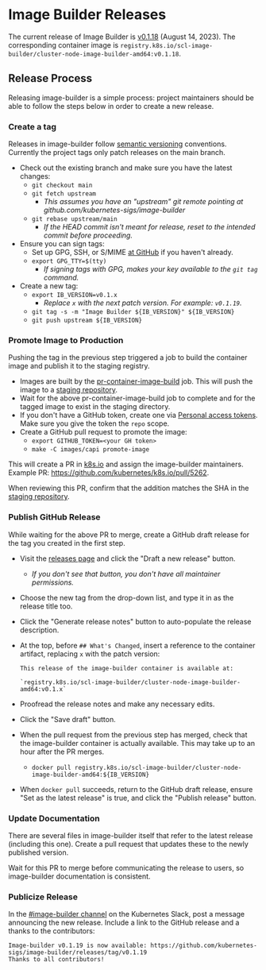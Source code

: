 # Image Builder Releases

The current release of Image Builder is [v0.1.18][] (August 14, 2023). The corresponding container image is `registry.k8s.io/scl-image-builder/cluster-node-image-builder-amd64:v0.1.18`.

## Release Process

Releasing image-builder is a simple process: project maintainers should be able to follow the steps below in order to create a new release.

### Create a tag

Releases in image-builder follow [semantic versioning][semver] conventions. Currently the project tags only patch releases on the main branch.

- Check out the existing branch and make sure you have the latest changes:
  - `git checkout main`
  - `git fetch upstream`
    - *This assumes you have an "upstream" git remote pointing at github.com/kubernetes-sigs/image-builder*
  - `git rebase upstream/main`
    - *If the HEAD commit isn't meant for release, reset to the intended commit before proceeding.*
- Ensure you can sign tags:
  - Set up GPG, SSH, or S/MIME [at GitHub](https://docs.github.com/authentication/managing-commit-signature-verification/about-commit-signature-verification) if you haven't already.
  - `export GPG_TTY=$(tty)`
    - *If signing tags with GPG, makes your key available to the `git tag` command.*
- Create a new tag:
  - `export IB_VERSION=v0.1.x`
    - *Replace `x` with the next patch version. For example: `v0.1.19`.*
  - `git tag -s -m "Image Builder ${IB_VERSION}" ${IB_VERSION}`
  - `git push upstream ${IB_VERSION}`

### Promote Image to Production

Pushing the tag in the previous step triggered a job to build the container image and publish it to the staging registry.

- Images are built by the [pr-container-image-build][] job. This will push the image to a [staging repository][].
- Wait for the above pr-container-image-build job to complete and for the tagged image to exist in the staging directory.
- If you don't have a GitHub token, create one via [Personal access tokens][]. Make sure you give the token the `repo` scope.
- Create a GitHub pull request to promote the image:
  - `export GITHUB_TOKEN=<your GH token>`
  - `make -C images/capi promote-image`

This will create a PR in [k8s.io](https://github.com/kubernetes/k8s.io) and assign the image-builder maintainers. Example PR: https://github.com/kubernetes/k8s.io/pull/5262.

When reviewing this PR, confirm that the addition matches the SHA in the [staging repository][].

### Publish GitHub Release

While waiting for the above PR to merge, create a GitHub draft release for the tag you created in the first step.

- Visit the [releases page][] and click the "Draft a new release" button.
  - *If you don't see that button, you don't have all maintainer permissions.*
- Choose the new tag from the drop-down list, and type it in as the release title too.
- Click the "Generate release notes" button to auto-populate the release description.
- At the top, before `## What's Changed`, insert a reference to the container artifact, replacing `x` with the patch version:

    ```
    This release of the image-builder container is available at:

    `registry.k8s.io/scl-image-builder/cluster-node-image-builder-amd64:v0.1.x`
    ```
- Proofread the release notes and make any necessary edits.
- Click the "Save draft" button.
- When the pull request from the previous step has merged, check that the image-builder container is actually available. This may take up to an hour after the PR merges.
  - `docker pull registry.k8s.io/scl-image-builder/cluster-node-image-builder-amd64:${IB_VERSION}`
- When `docker pull` succeeds, return to the GitHub draft release, ensure "Set as the latest release" is true, and click the "Publish release" button.

### Update Documentation

There are several files in image-builder itself that refer to the latest release (including this one). Create a pull request that updates these to the newly published version.

Wait for this PR to merge before communicating the release to users, so image-builder documentation is consistent.

### Publicize Release

In the [#image-builder channel][] on the Kubernetes Slack, post a message announcing the new release. Include a link to the GitHub release and a thanks to the contributors:

```
Image-builder v0.1.19 is now available: https://github.com/kubernetes-sigs/image-builder/releases/tag/v0.1.19
Thanks to all contributors!
```

[v0.1.18]: https://github.com/kubernetes-sigs/image-builder/releases/tag/v0.1.18
[#image-builder channel]: https://kubernetes.slack.com/archives/C01E0Q35A8J
[Personal access tokens]: https://github.com/settings/tokens
[pr-container-image-build]: https://testgrid.k8s.io/sig-cluster-lifecycle-image-builder#pr-container-image-build
[releases page]: https://github.com/kubernetes-sigs/image-builder/releases
[semver]: https://semver.org/#semantic-versioning-200
[staging repository]: https://console.cloud.google.com/gcr/images/k8s-staging-scl-image-builder/GLOBAL/cluster-node-image-builder-amd64
